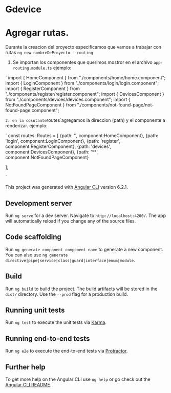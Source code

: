 # Gdevice



# Agregar rutas.
Durante la creacion del proyecto especificamos que vamos a trabajar con rutas `ng new nombreDeProyecto --routing`

1. Se importan los componentes que querimos mostror en el archivo `app-routing.module.ts` ejemplo:

`
import { HomeComponent } from "./components/home/home.component";
import { LoginComponent } from "./components/login/login.component";
import { RegisterComponent } from "./components/register/register.component";
import { DevicesComponent }  from "./components/devices/devices.component";
import { NotFoundPageComponent } from "./components/not-found-page/not-found-page.component";

`
2. en la cosntante `routes`agregamos la direccion (path) y el componente a renderizar. ejemplo:

`
const routes: Routes = [
  {path: '', component:HomeComponent},
  {path: 'login', component:LoginComponent},
  {path: 'register', component:RegisterComponent},
  {path: 'devices', component:DevicesComponent},
  {path: '**', component:NotFoundPageComponent}

];


`











This project was generated with [Angular CLI](https://github.com/angular/angular-cli) version 6.2.1.

## Development server

Run `ng serve` for a dev server. Navigate to `http://localhost:4200/`. The app will automatically reload if you change any of the source files.

## Code scaffolding

Run `ng generate component component-name` to generate a new component. You can also use `ng generate directive|pipe|service|class|guard|interface|enum|module`.

## Build

Run `ng build` to build the project. The build artifacts will be stored in the `dist/` directory. Use the `--prod` flag for a production build.

## Running unit tests

Run `ng test` to execute the unit tests via [Karma](https://karma-runner.github.io).

## Running end-to-end tests

Run `ng e2e` to execute the end-to-end tests via [Protractor](http://www.protractortest.org/).

## Further help

To get more help on the Angular CLI use `ng help` or go check out the [Angular CLI README](https://github.com/angular/angular-cli/blob/master/README.md).
